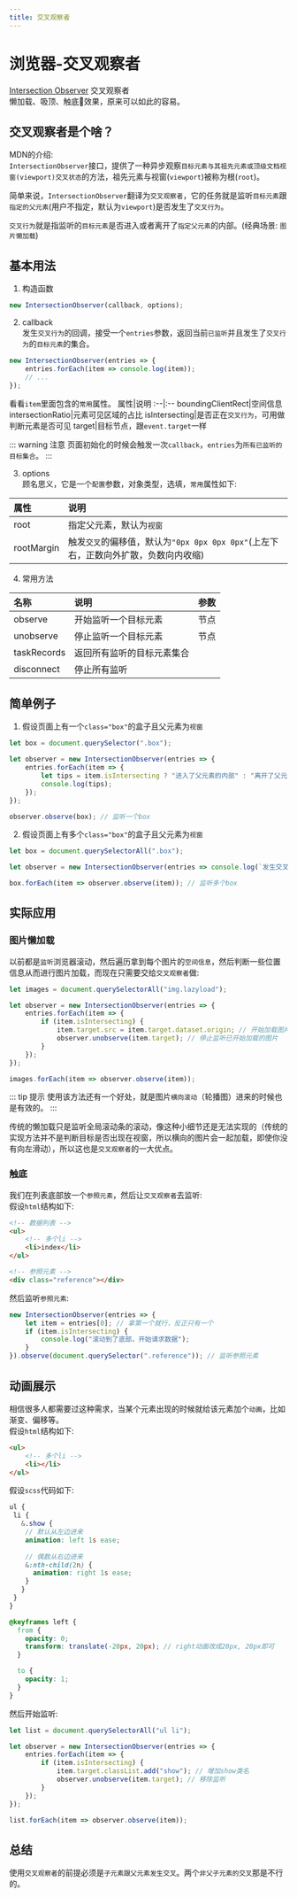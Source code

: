 ```yaml
---
title: 交叉观察者
---
```


# 浏览器-交叉观察者
[Intersection Observer](https://developer.mozilla.org/zh-CN/docs/Web/API/IntersectionObserver) 交叉观察者  
懒加载、吸顶、触底效果，原来可以如此的容易。

## 交叉观察者是个啥？
MDN的介绍:  
`IntersectionObserver`接口，提供了一种异步观察`目标元素与其祖先元素或顶级文档视窗(viewport)交叉状态`的方法，祖先元素与视窗(`viewport`)被称为根(`root`)。

简单来说，`IntersectionObserver`翻译为`交叉观察者`，它的任务就是监听`目标元素`跟`指定的父元素`(用户不指定，默认为`viewport`)是否发生了`交叉行为`。  

`交叉行为`就是指监听的`目标元素`是否进入或者离开了`指定父元素`的内部。(经典场景: `图片懒加载`)

## 基本用法
1. 构造函数
```js
new IntersectionObserver(callback, options);
```

2. callback  
发生`交叉行为`的回调，接受一个`entries`参数，返回当前`已监听`并且发生了`交叉行为`的`目标元素`的集合。
```js
new IntersectionObserver(entries => {
    entries.forEach(item => console.log(item));
    // ...
});
```
看看`item`里面包含的`常用`属性。
属性|说明
:--|:--
boundingClientRect|空间信息
intersectionRatio|元素可见区域的占比
isIntersecting|是否正在`交叉行为`，可用做判断元素是否可见
target|目标节点，跟`event.target`一样

::: warning 注意
页面初始化的时候会触发一次`callback`，`entries`为`所有已监听的目标集合`。
:::

3. options  
顾名思义，它是一个`配置`参数，对象类型，选填，`常用`属性如下:    

属性|说明
:--|:--
root|指定父元素，默认为`视窗`
rootMargin|触发`交叉`的偏移值，默认为`"0px 0px 0px 0px"`(上左下右，正数向外扩散，负数向内收缩)

4. 常用方法  

名称|说明|参数
:--|:--|:--
observe|开始监听一个目标元素|节点
unobserve|停止监听一个目标元素|节点
taskRecords|返回所有监听的目标元素集合|
disconnect|停止所有监听|

## 简单例子
1. 假设页面上有一个`class="box"`的盒子且父元素为`视窗`
```js
let box = document.querySelector(".box");

let observer = new IntersectionObserver(entries => {
    entries.forEach(item => {
        let tips = item.isIntersecting ? "进入了父元素的内部" : "离开了父元素的内部";
        console.log(tips);
    });
});

observer.observe(box); // 监听一个box
```

2. 假设页面上有多个`class="box"`的盒子且父元素为`视窗`
```js
let box = document.querySelectorAll(".box");

let observer = new IntersectionObserver(entries => console.log(`发生交叉行为，目标元素有${entries.length}个`));

box.forEach(item => observer.observe(item)); // 监听多个box
```

## 实际应用
### 图片懒加载
以前都是`监听`浏览器滚动，然后遍历拿到每个图片的`空间信息`，然后判断一些位置信息从而进行图片加载，而现在只需要交给`交叉观察者`做:
```js
let images = document.querySelectorAll("img.lazyload");

let observer = new IntersectionObserver(entries => {
    entries.forEach(item => {
        if (item.isIntersecting) {
            item.target.src = item.target.dataset.origin; // 开始加载图片
            observer.unobserve(item.target); // 停止监听已开始加载的图片
        }
    });
});

images.forEach(item => observer.observe(item));
```

::: tip 提示
使用该方法还有一个好处，就是图片`横向滚动`（轮播图）进来的时候也是有效的。
:::

传统的懒加载只是监听全局滚动条的滚动，像这种小细节还是无法实现的（传统的实现方法并不是判断目标是否出现在视窗，所以横向的图片会一起加载，即使你没有向左滑动），所以这也是`交叉观察者`的一大优点。

### 触底
我们在列表底部放一个`参照元素`，然后让`交叉观察者`去监听:  
假设`html`结构如下:
```html
<!-- 数据列表 -->
<ul>
    <!-- 多个li -->
    <li>index</li> 
</ul>

<!-- 参照元素 -->
<div class="reference"></div>
```
然后监听`参照元素`:
```js
new IntersectionObserver(entries => {
    let item = entries[0]; // 拿第一个就行，反正只有一个
    if (item.isIntersecting) {
        console.log("滚动到了底部，开始请求数据");
    }
}).observe(document.querySelector(".reference")); // 监听参照元素
```

## 动画展示
相信很多人都需要过这种需求，当某个元素出现的时候就给该元素加个`动画`，比如渐变、偏移等。  
假设`html`结构如下:
```html
<ul>
    <!-- 多个li -->
    <li></li>
</ul>
```

假设`scss`代码如下:
```scss
ul {
 li {
   &.show {
    // 默认从左边进来
    animation: left 1s ease;
    
    // 偶数从右边进来
    &:nth-child(2n) {
      animation: right 1s ease;
    }
   }
 }
}

@keyframes left {
  from {
    opacity: 0;
    transform: translate(-20px, 20px); // right动画改成20px, 20px即可
  }

  to {
    opacity: 1;
  }
}
```
然后开始监听:
```js
let list = document.querySelectorAll("ul li");

let observer = new IntersectionObserver(entries => {
    entries.forEach(item => {
        if (item.isIntersecting) {
            item.target.classList.add("show"); // 增加show类名
            observer.unobserve(item.target); // 移除监听
        }
    });
});

list.forEach(item => observer.observe(item));
```

## 总结
使用`交叉观察者`的前提必须是`子元素跟父元素发生交叉`。两个`非父子元素的交叉`那是不行的。